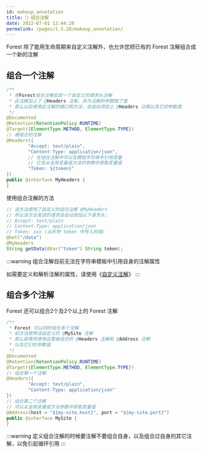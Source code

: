 ```yaml
---
id: makeup_annotation
title: 🍇 组合注解
date: 2022-07-01 12:44:20
permalink: /pages/1.5.28/makeup_annotation/
---
```


Forest 除了能用生命周期来自定义注解外，也允许您把已有的 Forest 注解组合成一个新的注解

## 组合一个注解

```java
/**
 * 用Forest组合注解实现一个自定义的请求头注解
 * 此注解加上了 @Headers 注解，并为注解的参数赋了值
 * 那么以后使用此注解的接口和方法，会自动添加上 @Headers 注解以及它的参数值
 */
@Documented
@Retention(RetentionPolicy.RUNTIME)
@Target({ElementType.METHOD, ElementType.TYPE})
// 被组合的注解
@Headers({
        "Accept: text/plain",
        "Content-Type: application/json",
        // 在组合注解中可以在模板字符串中引用变量
        // 它会从全局变量或方法的参数中获取变量值
        "Token: ${token}"
})
public @interface MyHeaders {
}
```

使用组合注解的方法

```java
// 该方法使用了自定义的组合注解 @MyHeaders
// 所以该方法发送的请求会自动添加以下请求头:
// Accept: text/plain
// Content-Type: application/json
// Token: xxx (从形参 token 中传入的值)
@Get("/data")
@MyHeaders
String getData(@Var("token") String token);
```

:::warning
组合注解目前无法在字符串模板中引用自身的注解属性

如需要定义和解析注解的属性，请使用《[自定义注解](/pages/1.5.28/custom_annotation/)》
:::


## 组合多个注解

Forest 还可以组合2个及2个以上的 Forest 注解

```java
/**
 * Forest 可以同时组合多个注解
 * 如方法使用该自定义的 @MySite 注解
 * 那么就等同使用这里被组合的 @Headers 注解和 @Address 注解
 * 以及它们的参数值
 */
@Documented
@Retention(RetentionPolicy.RUNTIME)
@Target({ElementType.METHOD, ElementType.TYPE})
// 组合第一个注解
@Headers({
        "Accept: text/plain",
        "Content-Type: application/json"
})
// 组合第二个注解
// 可以从全局变量或方法参数中获取变量值
@Address(host = "${my-site.host}", port = "${my-site.port}")
public @interface MySite {
}
```

:::warning
定义组合注解的时候要注解不要组合自身，以及组合过自身的其它注解，以免引起循环引用
:::
